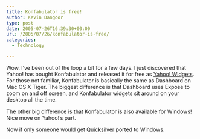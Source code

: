 ```yaml
---
title: Konfabulator is free!
author: Kevin Dangoor
type: post
date: 2005-07-26T16:39:30+00:00
url: /2005/07/26/konfabulator-is-free/
categories:
  - Technology

---
```

Wow. I&#8217;ve been out of the loop a bit for a few days. I just discovered that Yahoo! has bought Konfabulator and released it for free as [Yahoo! Widgets][1]. For those not familiar, Konfabulator is basically the same as Dashboard on Mac OS X Tiger. The biggest difference is that Dashboard uses Expose to zoom on and off screen, and Konfabulator widgets sit around on your desktop all the time.

The other big difference is that Konfabulator is also available for Windows! Nice move on Yahoo!&#8217;s part.

Now if only someone would get [Quicksilver][2] ported to Windows.

 [1]: http://widgets.yahoo.com/
 [2]: http://quicksilver.blacktree.com/